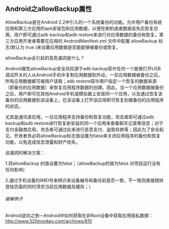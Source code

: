 
## Android之allowBackup属性
AllowBackup是在Android 2.2中引入的一个系统备份的功能。允许用户备份系统应用和第三方应用的apk安装包和应用数据，以便在刷机或者数据丢失后恢复应用，用户即可通过adb backup和adb restore来进行对应用数据的备份和恢复。第三方应用开发者需要在应用的 AndroidManifest.xml 文件中配置 allowBackup 标志(默认为 true )来设置应用数据是否能能够被备份或恢复。

allowBackup会引起的高危漏洞是什么？

Android属性allowBackup安全风险源于adb backup容许任何一个能够打开USB 调试开关的人从Android手机中复制应用数据到外设，一旦应用数据被备份之后，所有应用数据都可被用户读取；adb restore容许用户指定一个恢复的数据来源（即备份的应用数据）来恢复应用程序数据的创建。因此，当一个应用数据被备份之后，用户即可在其他Android手机或模拟器上安装同一个应用，以及通过恢复该备份的应用数据到该设备上，在该设备上打开该应用即可恢复到被备份的应用程序的状态。

尤其是通讯录应用，一旦应用程序支持备份和恢复功能，攻击者即可通过adb backup和adb restore进行恢复新安装的同一个应用来查看聊天记录等信息；对于支付金融类应用，攻击者可通过此来进行恶意支付、盗取存款等；因此为了安全起见，开发者务必将allowBackup标志值设置为false来关闭应用程序的备份和恢复功能，以免造成信息泄露和财产损失。

该漏洞的解决方案：

1.将allowBackup 的值设置为false；（allowBackup的值为false 对项目运行没有任何影响）

2.通过手机设备的IMEI号来辨识来设备编号和备份前是否一致，不一致则直接跳转登陆页面的同时清空当前应用数据及缓存；\


###### 破解例子

Android逆向之旅—Android中如何获取在非Root设备中获取应用隐私数据： http://www.520monkey.com/archives/615